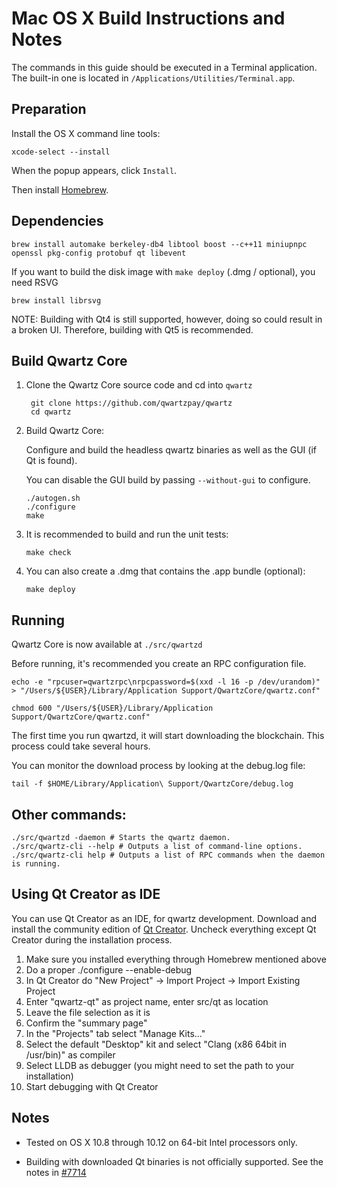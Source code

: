 Mac OS X Build Instructions and Notes
====================================
The commands in this guide should be executed in a Terminal application.
The built-in one is located in `/Applications/Utilities/Terminal.app`.

Preparation
-----------
Install the OS X command line tools:

`xcode-select --install`

When the popup appears, click `Install`.

Then install [Homebrew](https://brew.sh).

Dependencies
----------------------

    brew install automake berkeley-db4 libtool boost --c++11 miniupnpc openssl pkg-config protobuf qt libevent

If you want to build the disk image with `make deploy` (.dmg / optional), you need RSVG

    brew install librsvg

NOTE: Building with Qt4 is still supported, however, doing so could result in a broken UI. Therefore, building with Qt5 is recommended.

Build Qwartz Core
------------------------

1. Clone the Qwartz Core source code and cd into `qwartz`

        git clone https://github.com/qwartzpay/qwartz
        cd qwartz

2.  Build Qwartz Core:

    Configure and build the headless qwartz binaries as well as the GUI (if Qt is found).

    You can disable the GUI build by passing `--without-gui` to configure.

        ./autogen.sh
        ./configure
        make

3.  It is recommended to build and run the unit tests:

        make check

4.  You can also create a .dmg that contains the .app bundle (optional):

        make deploy

Running
-------

Qwartz Core is now available at `./src/qwartzd`

Before running, it's recommended you create an RPC configuration file.

    echo -e "rpcuser=qwartzrpc\nrpcpassword=$(xxd -l 16 -p /dev/urandom)" > "/Users/${USER}/Library/Application Support/QwartzCore/qwartz.conf"

    chmod 600 "/Users/${USER}/Library/Application Support/QwartzCore/qwartz.conf"

The first time you run qwartzd, it will start downloading the blockchain. This process could take several hours.

You can monitor the download process by looking at the debug.log file:

    tail -f $HOME/Library/Application\ Support/QwartzCore/debug.log

Other commands:
-------

    ./src/qwartzd -daemon # Starts the qwartz daemon.
    ./src/qwartz-cli --help # Outputs a list of command-line options.
    ./src/qwartz-cli help # Outputs a list of RPC commands when the daemon is running.

Using Qt Creator as IDE
------------------------
You can use Qt Creator as an IDE, for qwartz development.
Download and install the community edition of [Qt Creator](https://www.qt.io/download/).
Uncheck everything except Qt Creator during the installation process.

1. Make sure you installed everything through Homebrew mentioned above
2. Do a proper ./configure --enable-debug
3. In Qt Creator do "New Project" -> Import Project -> Import Existing Project
4. Enter "qwartz-qt" as project name, enter src/qt as location
5. Leave the file selection as it is
6. Confirm the "summary page"
7. In the "Projects" tab select "Manage Kits..."
8. Select the default "Desktop" kit and select "Clang (x86 64bit in /usr/bin)" as compiler
9. Select LLDB as debugger (you might need to set the path to your installation)
10. Start debugging with Qt Creator

Notes
-----

* Tested on OS X 10.8 through 10.12 on 64-bit Intel processors only.

* Building with downloaded Qt binaries is not officially supported. See the notes in [#7714](https://github.com/bitcoin/bitcoin/issues/7714)
